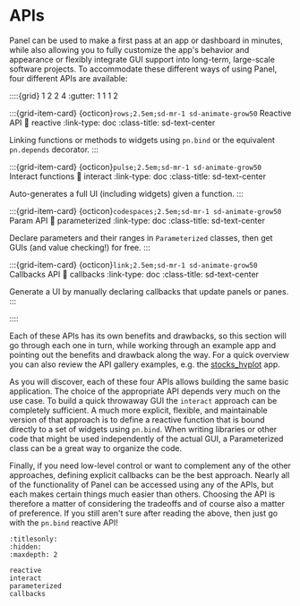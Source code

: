 # APIs

Panel can be used to make a first pass at an app or dashboard in minutes, while also allowing you to fully customize the app's behavior and appearance or flexibly integrate GUI support into long-term, large-scale software projects. To accommodate these different ways of using Panel, four different APIs are available:

::::{grid} 1 2 2 4
:gutter: 1 1 1 2

:::{grid-item-card} {octicon}`rows;2.5em;sd-mr-1 sd-animate-grow50` Reactive API
:link: reactive
:link-type: doc
:class-title: sd-text-center

Linking functions or methods to widgets using ``pn.bind`` or the equivalent ``pn.depends`` decorator.
:::

:::{grid-item-card} {octicon}`pulse;2.5em;sd-mr-1 sd-animate-grow50` Interact functions
:link: interact
:link-type: doc
:class-title: sd-text-center

Auto-generates a full UI (including widgets) given a function.
:::

:::{grid-item-card} {octicon}`codespaces;2.5em;sd-mr-1 sd-animate-grow50` Param API
:link: parameterized
:link-type: doc
:class-title: sd-text-center

Declare parameters and their ranges in `Parameterized` classes, then get GUIs (and value checking!) for free.
:::


:::{grid-item-card} {octicon}`link;2.5em;sd-mr-1 sd-animate-grow50` Callbacks API
:link: callbacks
:link-type: doc
:class-title: sd-text-center

Generate a UI by manually declaring callbacks that update panels or panes.
:::

::::

Each of these APIs has its own benefits and drawbacks, so this section will go through each one in turn, while working through an example app and pointing out the benefits and drawback along the way. For a quick overview you can also review the API gallery examples, e.g. the [stocks_hvplot](../../gallery/apis/stocks_hvplot.ipynb) app.

As you will discover, each of these four APIs allows building the same basic application. The choice of the appropriate API depends very much on the use case. To build a quick throwaway GUI the ``interact`` approach can be completely sufficient. A much more explicit, flexible, and maintainable version of that approach is to define a reactive function that is bound directly to a set of widgets using `pn.bind`. When writing libraries or other code that might be used independently of the actual GUI, a Parameterized class can be a great way to organize the code.

Finally, if you need low-level control or want to complement any of the other approaches, defining explicit callbacks can be the best approach. Nearly all of the functionality of Panel can be accessed using any of the APIs, but each makes certain things much easier than others. Choosing the API is therefore a matter of considering the tradeoffs and of course also a matter of preference. If you still aren't sure after reading the above, then just go with the `pn.bind` reactive API!

```{toctree}
:titlesonly:
:hidden:
:maxdepth: 2

reactive
interact
parameterized
callbacks
```

